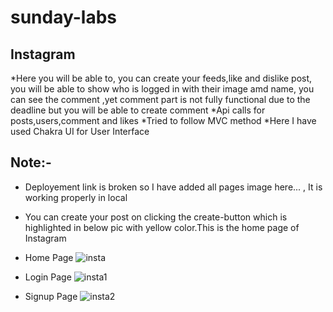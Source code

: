 # sunday-labs
## Instagram ##
*Here you will be able to, you can create your feeds,like and dislike post, you will be able to show who is logged in with their image amd name, you can see the comment ,yet comment part is not fully functional due to the deadline but you will be able to create comment
*Api calls for posts,users,comment and likes
*Tried to follow MVC method
*Here I have used Chakra UI for User Interface
## Note:- 
* Deployement link is broken so I have added all pages image here... , It is working properly in local

* You can create your post on clicking the create-button which is highlighted in below pic with yellow color.This is the home page of Instagram
* Home Page
![insta](https://user-images.githubusercontent.com/101394814/226251277-e5891908-0785-41bf-8048-3f5aedcd4d27.png)

* Login Page
![insta1](https://user-images.githubusercontent.com/101394814/226251349-a89ce214-b45c-4b9f-9e8f-fa20c4bff835.png)

* Signup Page
![insta2](https://user-images.githubusercontent.com/101394814/226251468-c2481a39-3402-4ef5-8a96-614ee25ba192.png)
